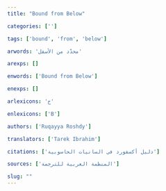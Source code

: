 ```yaml
---
title: "Bound from Below"

categories: ['']

tags: ['bound', 'from', 'below']

arwords: 'محدّد من اﻷسفل'

arexps: []

enwords: ['Bound from Below']

enexps: []

arlexicons: 'ح'

enlexicons: ['B']

authors: ['Ruqayya Roshdy']

translators: ['Tarek Ibrahim']

citations: ['دليل أكسفورد في السانيات الحاسوبية']

sources: ['المنظمة العربية للترجمة']

slug: ""
---
```

